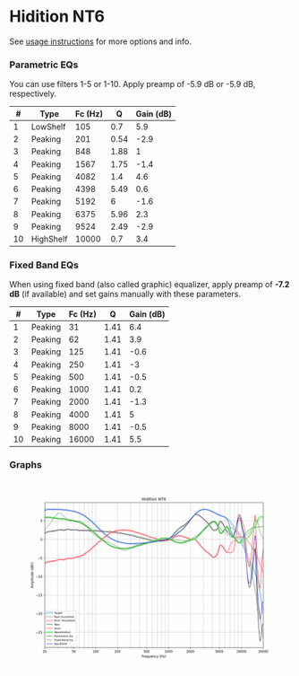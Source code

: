 # Hidition NT6
See [usage instructions](https://github.com/jaakkopasanen/AutoEq#usage) for more options and info.

### Parametric EQs
You can use filters 1-5 or 1-10. Apply preamp of -5.9 dB or -5.9 dB, respectively.

|   # | Type      |   Fc (Hz) |    Q |   Gain (dB) |
|-----|-----------|-----------|------|-------------|
|   1 | LowShelf  |       105 | 0.7  |         5.9 |
|   2 | Peaking   |       201 | 0.54 |        -2.9 |
|   3 | Peaking   |       848 | 1.88 |         1   |
|   4 | Peaking   |      1567 | 1.75 |        -1.4 |
|   5 | Peaking   |      4082 | 1.4  |         4.6 |
|   6 | Peaking   |      4398 | 5.49 |         0.6 |
|   7 | Peaking   |      5192 | 6    |        -1.6 |
|   8 | Peaking   |      6375 | 5.96 |         2.3 |
|   9 | Peaking   |      9524 | 2.49 |        -2.9 |
|  10 | HighShelf |     10000 | 0.7  |         3.4 |

### Fixed Band EQs
When using fixed band (also called graphic) equalizer, apply preamp of **-7.2 dB** (if available) and set gains manually with these parameters.

|   # | Type    |   Fc (Hz) |    Q |   Gain (dB) |
|-----|---------|-----------|------|-------------|
|   1 | Peaking |        31 | 1.41 |         6.4 |
|   2 | Peaking |        62 | 1.41 |         3.9 |
|   3 | Peaking |       125 | 1.41 |        -0.6 |
|   4 | Peaking |       250 | 1.41 |        -3   |
|   5 | Peaking |       500 | 1.41 |        -0.5 |
|   6 | Peaking |      1000 | 1.41 |         0.2 |
|   7 | Peaking |      2000 | 1.41 |        -1.3 |
|   8 | Peaking |      4000 | 1.41 |         5   |
|   9 | Peaking |      8000 | 1.41 |        -0.5 |
|  10 | Peaking |     16000 | 1.41 |         5.5 |

### Graphs
![](./Hidition%20NT6.png)
